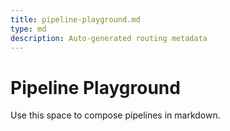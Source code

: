 ```yaml
---
title: pipeline-playground.md
type: md
description: Auto-generated routing metadata
---
```


# Pipeline Playground

Use this space to compose pipelines in markdown.


<!-- linked feature: memory bank -->
<!-- linked feature: pipelines -->
<!-- linked feature: agents -->